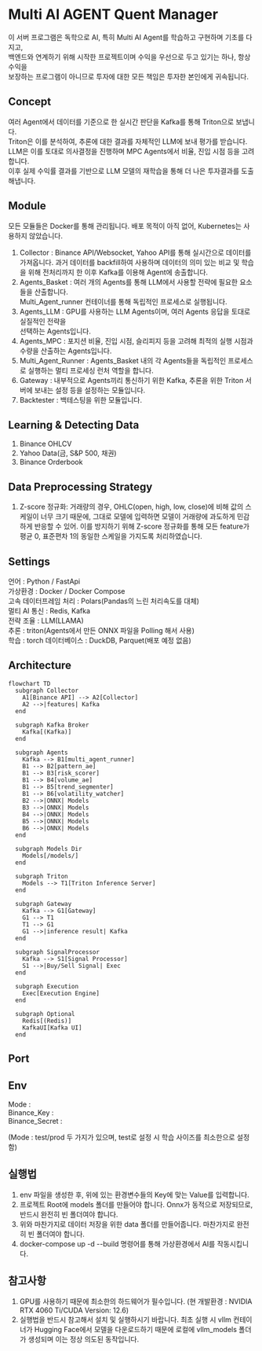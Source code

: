 # Multi AI AGENT Quent Manager

이 서버 프로그램은 독학으로 AI, 특히 Multi AI Agent를 학습하고 구현하며 기초를 다지고,  
백엔드와 연계하기 위해 시작한 프로젝트이며 수익을 우선으로 두고 있기는 하나, 항상 수익을  
보장하는 프로그램이 아니므로 투자에 대한 모든 책임은 투자한 본인에게 귀속됩니다.

## Concept

여러 Agent에서 데이터를 기준으로 한 실시간 판단을 Kafka를 통해 Triton으로 보냅니다.  
Triton은 이를 분석하여, 추론에 대한 결과를 자체적인 LLM에 보내 평가를 받습니다.  
LLM은 이를 토대로 의사결정을 진행하며 MPC Agents에서 비율, 진입 시점 등을 고려합니다.  
이후 실제 수익률 결과를 기반으로 LLM 모델의 재학습을 통해 더 나은 투자결과를 도출해냅니다.

## Module

모든 모듈들은 Docker를 통해 관리됩니다. 배포 목적이 아직 없어, Kubernetes는 사용하지 않았습니다.

1. Collector : Binance API/Websocket, Yahoo API를 통해 실시간으로 데이터를 가져옵니다.
   과거 데이터를 backfill하여 사용하며 데이터의 의미 있는 비교 및 학습을 위해 전처리까지 한 이후
   Kafka를 이용해 Agent에 송출합니다.
2. Agents_Basket : 여러 개의 Agents를 통해 LLM에서 사용할 전략에 필요한 요소들을 산출합니다.  
   Multi_Agent_runner 컨테이너를 통해 독립적인 프로세스로 실행됩니다.
3. Agents_LLM : GPU를 사용하는 LLM Agents이며, 여러 Agents 응답을 토대로 실질적인 전략을  
   선택하는 Agents입니다.
4. Agents_MPC : 포지션 비율, 진입 시점, 슬리피지 등을 고려해 최적의 실행 시점과 수량을 산출하는 Agents입니다.
5. Multi_Agent_Runner : Agents_Basket 내의 각 Agents들을 독립적인 프로세스로 실행하는
   멀티 프로세싱 런처 역할을 합니다.
6. Gateway : 내부적으로 Agents끼리 통신하기 위한 Kafka, 추론을 위한 Triton 서버에 보내는
   설정 등을 설정하는 모듈입니다.
7. Backtester : 백테스팅을 위한 모듈입니다.

## Learning & Detecting Data

1. Binance OHLCV
2. Yahoo Data(금, S&P 500, 채권)
3. Binance Orderbook

## Data Preprocessing Strategy

1. Z-score 정규화: 거래량의 경우, OHLC(open, high, low, close)에 비해 값의 스케일이 너무 크기 때문에,
   그대로 모델에 입력하면 모델이 거래량에 과도하게 민감하게 반응할 수 있어. 이를 방지하기 위해 Z-score
   정규화를 통해 모든 feature가 평균 0, 표준편차 1의 동일한 스케일을 가지도록 처리하였습니다.

## Settings

언어 : Python / FastApi  
가상환경 : Docker / Docker Compose  
고속 데이터프레임 처리 : Polars(Pandas의 느린 처리속도를 대체)  
멀티 AI 통신 : Redis, Kafka  
전략 조율 : LLM(LLAMA)  
추론 : triton(Agents에서 만든 ONNX 파일을 Polling 해서 사용)  
학습 : torch
데이터베이스 : DuckDB, Parquet(배포 예정 없음)

## Architecture

```mermaid
flowchart TD
  subgraph Collector
    A1[Binance API] --> A2[Collector]
    A2 -->|features| Kafka
  end

  subgraph Kafka Broker
    Kafka[(Kafka)]
  end

  subgraph Agents
    Kafka --> B1[multi_agent_runner]
    B1 --> B2[pattern_ae]
    B1 --> B3[risk_scorer]
    B1 --> B4[volume_ae]
    B1 --> B5[trend_segmenter]
    B1 --> B6[volatility_watcher]
    B2 -->|ONNX| Models
    B3 -->|ONNX| Models
    B4 -->|ONNX| Models
    B5 -->|ONNX| Models
    B6 -->|ONNX| Models
  end

  subgraph Models Dir
    Models[/models/]
  end

  subgraph Triton
    Models --> T1[Triton Inference Server]
  end

  subgraph Gateway
    Kafka --> G1[Gateway]
    G1 --> T1
    T1 --> G1
    G1 -->|inference result| Kafka
  end

  subgraph SignalProcessor
    Kafka --> S1[Signal Processor]
    S1 -->|Buy/Sell Signal| Exec
  end

  subgraph Execution
    Exec[Execution Engine]
  end

  subgraph Optional
    Redis[(Redis)]
    KafkaUI[Kafka UI]
  end
```

## Port

## Env

Mode :  
Binance_Key :  
Binance_Secret :

(Mode : test/prod 두 가지가 있으며, test로 설정 시 학습 사이즈를 최소한으로 설정함)

## 실행법

1. env 파일을 생성한 후, 위에 있는 환경변수들의 Key에 맞는 Value를 입력합니다.
2. 프로젝트 Root에 models 폴더를 만들어야 합니다. Onnx가 동적으로 저장되므로, 반드시 완전히 빈 폴더여야 합니다.
3. 위와 마찬가지로 데이터 저장을 위한 data 폴더를 만들어줍니다. 마찬가지로 완전히 빈 폴더여야 합니다.
4. docker-compose up -d --build 명령어를 통해 가상환경에서 AI를 작동시킵니다.

## 참고사항

1. GPU를 사용하기 때문에 최소한의 하드웨어가 필수입니다. (현 개발환경 : NVIDIA RTX 4060 Ti/CUDA Version: 12.6)
2. 실행법을 반드시 참고해서 설치 및 실행하시기 바랍니다. 최초 실행 시 vllm 컨테이너가 Hugging Face에서 모델을 다운로드하기 때문에 로컬에 vllm_models 폴더가 생성되며 이는 정상 의도된 동작입니다.
